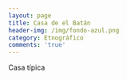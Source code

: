 ```yaml
---
layout: page
title: Casa de el Batán
header-img: /img/fondo-azul.png
category: Etnográfico
comments: 'true'
---
```



Casa típica
